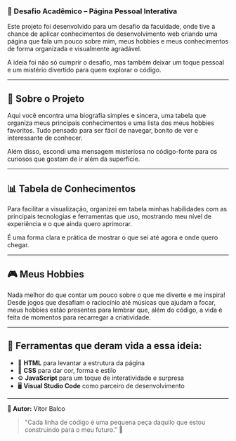 ### 📘 Desafio Acadêmico – Página Pessoal Interativa

Este projeto foi desenvolvido para um desafio da faculdade, onde tive a chance de aplicar conhecimentos de desenvolvimento web criando uma página que fala um pouco sobre mim, meus hobbies e meus conhecimentos de forma organizada e visualmente agradável.

A ideia foi não só cumprir o desafio, mas também deixar um toque pessoal e um mistério divertido para quem explorar o código.

---

## 👤 Sobre o Projeto

Aqui você encontra uma biografia simples e sincera, uma tabela que organiza meus principais conhecimentos e uma lista dos meus hobbies favoritos. Tudo pensado para ser fácil de navegar, bonito de ver e interessante de conhecer.

Além disso, escondi uma mensagem misteriosa no código-fonte para os curiosos que gostam de ir além da superfície.

---

## 📊 Tabela de Conhecimentos

Para facilitar a visualização, organizei em tabela minhas habilidades com as principais tecnologias e ferramentas que uso, mostrando meu nível de experiência e o que ainda quero aprimorar.

É uma forma clara e prática de mostrar o que sei até agora e onde quero chegar.

---

## 🎮 Meus Hobbies

Nada melhor do que contar um pouco sobre o que me diverte e me inspira! Desde jogos que desafiam o raciocínio até músicas que ajudam a focar, meus hobbies estão presentes para lembrar que, além do código, a vida é feita de momentos para recarregar a criatividade.

---

## 🧰 Ferramentas que deram vida a essa ideia:

- 🧱 **HTML** para levantar a estrutura da página  
- 🎨 **CSS** para dar cor, forma e estilo  
- ⚙️ **JavaScript** para um toque de interatividade e surpresa  
- 🖥️ **Visual Studio Code** como parceiro de desenvolvimento

---

**👤 Autor:** Vitor Balco  

> "Cada linha de código é uma pequena peça daquilo que estou construindo para o meu futuro." 🚀
